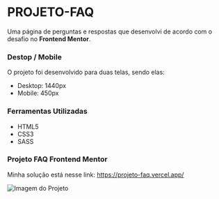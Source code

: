 # PROJETO-FAQ
Uma página de perguntas e respostas que desenvolvi de acordo com o desafio no <b>Frontend Mentor</b>.

### Destop / Mobile 
O projeto foi desenvolvido para duas telas, sendo elas: 
- Desktop: 1440px
- Mobile: 450px

### Ferramentas Utilizadas
- HTML5
- CSS3
- SASS

### Projeto FAQ <b>Frontend Mentor</b>
Minha solução está nesse link: https://projeto-faq.vercel.app/

<img src="https://res.cloudinary.com/dz209s6jk/image/upload/v1602235390/Challenges/y4zn9ukalew5zbnodrjs.jpg" alt="Imagem do Projeto"/>
